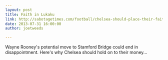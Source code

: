 ```yaml
---
layout: post
title: Faith in Lukaku
link: http://sabotagetimes.com/football/chelsea-should-place-their-faith-in-lukaku-not-rooney.
date: 2013-07-31 16:00:00
author: joetweeds

---
```

 
Wayne Rooney's potential move to Stamford Bridge could end in disappointment. Here's why Chelsea should hold on to their money...